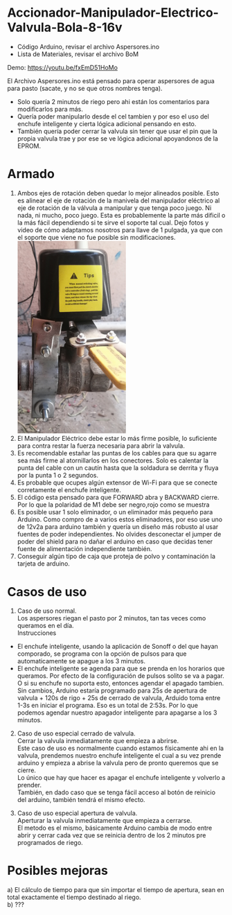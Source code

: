# Accionador-Manipulador-Electrico-Valvula-Bola-8-16v

* Código Arduino, revisar el archivo Aspersores.ino
* Lista de Materiales, revisar el archivo BoM

Demo: https://youtu.be/fxEmD51HoMo

El Archivo Aspersores.ino está pensado para operar aspersores de agua para pasto (sacate, y no se que otros nombres tenga).  
* Solo quería 2 minutos de riego pero ahi están los comentarios para modificarlos para más.  
* Quería poder manipularlo desde el cel tambien y por eso el uso del enchufe inteligente y cierta lógica adicional pensando en esto.  
* También quería poder cerrar la valvula sin tener que usar el pin que la propia valvula trae y por ese se ve lógica adicional apoyandonos de la EPROM.  
  
Armado
=======
1. Ambos ejes de rotación deben quedar lo mejor alineados posible. Esto es alinear el eje de rotación de la manivela del manipulador eléctrico al eje de rotación de la válvula a manipular y que tenga poco juego. Ni nada, ni mucho, poco juego. Esta es probablemente la parte más dificil o la más fácil dependiendo si te sirve el soporte tal cual. Dejo fotos y video de cómo adaptamos nosotros para llave de 1 pulgada, ya que con el soporte que viene no fue posible sin modificaciones.  <br><img width="250" src="https://github.com/wbison3/Accionador-Manipulador-Electrico-Valvula-Bola-8-16v/blob/main/Soporte%20y%20alineaci%C3%B3n%20de%20ejes%20de%20rotaci%C3%B3n.jpg">  
2. El Manipulador Eléctrico debe estar lo más firme posible, lo suficiente para contra restar la fuerza necesaria para abrir la valvula.  
3. Es recomendable estañar las puntas de los cables para que su agarre sea más firme al atornillarlos en los conectores. Solo es calentar la punta del cable con un cautín hasta que la soldadura se derrita y fluya por la punta 1 o 2 segundos.  
4. Es probable que ocupes algún extensor de Wi-Fi para que se conecte corretamente el enchufe inteligente.  
5. El código esta pensado para que FORWARD abra y BACKWARD cierre. Por lo que la polaridad de M1 debe ser negro,rojo como se muestra  
6. Es posible usar 1 solo eliminador, o un eliminador más pequeño para Arduino. Como compro de a varios estos eliminadores, por eso use uno de 12v2a para arduino también y quería un diseño más robusto al usar fuentes de poder independientes. No olvides desconectar el jumper de poder del shield para no dañar el arduino en caso que decidas tener fuente de alimentación independiente también.  
7. Conseguir algún tipo de caja que proteja de polvo y contaminación la tarjeta de arduino.  

  
Casos de uso  
============
  
1. Caso de uso normal.  
Los aspersores riegan el pasto por 2 minutos, tan tas veces como queramos en el día.  
Instrucciones  
- El enchufe inteligente, usando la aplicación de Sonoff o del que hayan comporado, se programa con la opción de pulsos para que automaticamente se apague a los 3 minutos.  
- El enchufe inteligente se agenda para que se prenda en los horarios que queramos. Por efecto de la configuración de pulsos solito se va a pagar. O si su enchufe no suporta esto, entonces agendar el apagado tambien.  
Sin cambios, Arduino estaría programado para 25s de apertura de valvula + 120s de rigo + 25s de cerrado de valvula, Arduido toma entre 1-3s en iniciar el programa. Eso es un total de 2:53s. Por lo que podemos agendar nuestro apagador inteligente para apagarse a los 3 minutos.  
  
2. Caso de uso especial cerrado de valvula.  
Cerrar la valvula inmediatamente que empieza a abrirse.  
Este caso de uso es normalmente cuando estamos físicamente ahi en la valvula, prendemos nuestro enchufe inteligente el cual a su vez prende arduino y empieza a abrise la valvula pero de pronto queremos que se cierre.  
Lo único que hay que hacer es apagar el enchufe inteligente y volverlo a prender.  
También, en dado caso que se tenga fácil acceso al botón de reinicio del arduino, también tendrá el mismo efecto.  
  
3. Caso de uso especial apertura de valvula.  
Aperturar la valvula inmediatamente que empieza a cerrarse.  
El metodo es el mismo, básicamente Arduino cambia de modo entre abrir y cerrar cada vez que se reinicia dentro de los 2 minutos pre programados de riego.  
  
  
Posibles mejoras
================

a) El cálculo de tiempo para que sin importar el tiempo de apertura, sean en total exactamente el tiempo destinado al riego.  
b) ???  

